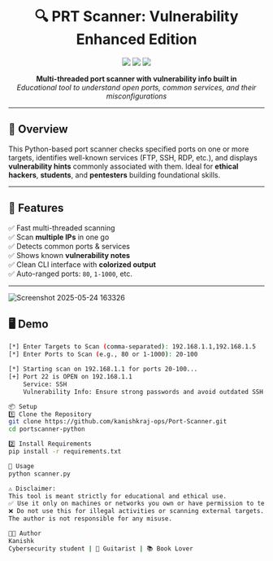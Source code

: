 <h1 align="center">🔍 PRT Scanner: Vulnerability Enhanced Edition</h1>

<p align="center">
  <img src="https://img.shields.io/badge/Python-3.8%2B-blue.svg?style=flat-square" />
  <img src="https://img.shields.io/badge/Platform-Cross--Platform-brightgreen?style=flat-square" />
  <img src="https://img.shields.io/badge/Use-Ethical%20Hacking-orange?style=flat-square" />
</p>

<p align="center">
  <b>Multi-threaded port scanner with vulnerability info built in</b><br>
  <i>Educational tool to understand open ports, common services, and their misconfigurations</i>
</p>

---

## 📌 Overview

This Python-based port scanner checks specified ports on one or more targets, identifies well-known services (FTP, SSH, RDP, etc.), and displays **vulnerability hints** commonly associated with them. Ideal for **ethical hackers**, **students**, and **pentesters** building foundational skills.

---

## 🚀 Features

✅ Fast multi-threaded scanning  
✅ Scan **multiple IPs** in one go  
✅ Detects common ports & services  
✅ Shows known **vulnerability notes**  
✅ Clean CLI interface with **colorized output**  
✅ Auto-ranged ports: `80`, `1-1000`, etc.  

---
![Screenshot 2025-05-24 163326](https://github.com/user-attachments/assets/7328ad1c-b149-4a58-a498-111c5e77ffa9)


## 🖥️ Demo

```bash
[*] Enter Targets to Scan (comma-separated): 192.168.1.1,192.168.1.5
[*] Enter Ports to Scan (e.g., 80 or 1-1000): 20-100

[*] Starting scan on 192.168.1.1 for ports 20-100...
[+] Port 22 is OPEN on 192.168.1.1
    Service: SSH
    Vulnerability Info: Ensure strong passwords and avoid outdated SSH versions.

📦 Setup
1️⃣ Clone the Repository
git clone https://github.com/kanishkraj-ops/Port-Scanner.git
cd portscanner-python

2️⃣ Install Requirements
pip install -r requirements.txt

🔧 Usage
python scanner.py

⚠️ Disclaimer:
This tool is meant strictly for educational and ethical use.
✅ Use it only on machines or networks you own or have permission to test.
❌ Do not use this for illegal activities or scanning external targets.
The author is not responsible for any misuse.

👨‍💻 Author
Kanishk
Cybersecurity student | 🎸 Guitarist | 📚 Book Lover
